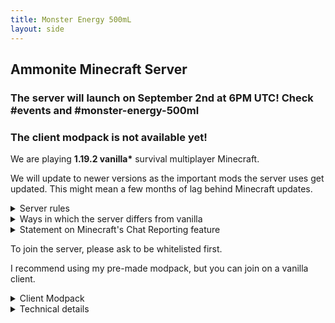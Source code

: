 ```yaml
---
title: Monster Energy 500mL
layout: side
---
```


## Ammonite Minecraft Server

<!-- <div style="text-align: center"><a class="fat" href="map">Server Map</a></div> -->

### The server will launch on September 2nd at 6PM UTC! Check #events and #monster-energy-500ml

### The client modpack is not available yet!

We are playing **1.19.2 vanilla\*** survival multiplayer Minecraft.

We will update to newer versions as the important mods the server uses get updated. This might mean a few months of lag behind Minecraft updates.

<details markdown="1"><summary>Server rules</summary>

1. No griefing in general
  * Don't destroy player-built landscapes and structures.
  * (Check the allowed exploits under Technical Details)
2. Don't litter -- Make the map look better and definitely don't make it worse. e.g.:
  * Permanent Dirt pillars/bridges
  * Floating trees
  * Creeper holes
3. Don't lag out the server. Examples:
  * Stray minecarts
  * Animal pens with too many animals
  * Abusing `/player`
  * Unannounced TNT-duping, chunk-loaders, etc
  * Exceptions can be made, ask in advance for one.

</details>

<details markdown="1"><summary>Ways in which the server differs from vanilla</summary>

* [Spawn chunks](https://minecraft.fandom.com/wiki/Spawn_chunk) are turned off, meaning a player must be around for things to happen.
* You may spawn players with carpet mod's `/player` command.
* No villages will generate. To obtain villagers you will have to cure zombie villagers or breed existing ones.
* Sleeping is disabled. So is [Insomnia](https://minecraft.fandom.com/wiki/Insomnia).
* If there are no players online, overworld daytime ticks are paused.
* Endermen cannot pick up blocks, to prevent them from griefing.
* Maps update in your inventory without you needing to hold them.
* Empty shulker boxes stack up to 64 when dropped on the ground.

Note also that the game is on Hard difficulty, with `keepInventory` off.

We have the syncmatica mod on the server, meaning if you can share your litematica schematics with other players.  
I highly recommend designing things in Creative mode before building them in Survival on the server. It makes your life much easier.

</details>

<details markdown="1"><summary>Statement on Minecraft's Chat Reporting feature</summary>

This server is running [No Chat Reports](https://modrinth.com/mod/no-chat-reports) to curb the new chat reporting feature.

This mod strips the cryptographic signatures attached to messages before relaying them to clients, so if you don't also have the mod installed on your client, you will see a "Not Secure" warning on messages sent to you. My modpack below includes the mod.

</details>

To join the server, please ask to be whitelisted first.

I recommend using my pre-made modpack, but you can join on a vanilla client.

<details markdown="1"><summary>Client Modpack</summary>

1. Install [MultiMC Launcher](https://multimc.org/)
2. Open MultiMC
3. Add Instance > Import from zip > Paste in this URL: `https://x.chitin.link/share/etc/mcme500/latest.zip`

</details>

<details markdown="1"><summary>Technical details</summary>

Map was generated in `1.19`. [Seed](https://chunkbase.com/apps/biome-finder#-6065210306164193625): `-6065210306164193625`

Difficulty is Hard. Backups are done every hour.

<details markdown="1"><summary>Gamerules</summary>

Gamerules (that are changed from defaults):

| `disableElytraMovementCheck` |  `true`
| `doInsomnia`                 |  `false`

</details>

<details markdown="1"><summary>Carpet mod options</summary>

We're using these Carpet options:

`stackableShulkerBoxes`
: Empty shulker boxes stack up to 64 when dropped.

`flippinCactus`
: You can flip and rotate blocks when holding a cactus.

`spawnChunksSize 0`
: Spawn chunks are disabled altogether for performance and to obviate the need for digging them out.

`xpNoCooldown`
: XP is absorved with no delay.

`commandPlayer`
: Enables the `/player` command which can be used to simulate a player. This is for if you want to AFK on a farm. Misuse will result in a ban.

... plus a number of fixes and optimizations

</details>

<details markdown="1"><summary>Datapacks</summary>

We have these datapacks installed on the server:

No Villages
: Completely removes villages from the game. Villagers can still be obtained by curing zombie villagers.

No Enderman Griefing
: Endermen cannot pick up blocks. This prevents them from griefing terraformed areas.

Fast Leaf Decay
: Leaves decay much faster after chopping the wood they were attached to.

AFK Display
: Players who are AFK will be greyed out on the player list.

</details>

<details markdown="1"><summary>Allowed exploits</summary>

Please check with me if you want to do an exploit. Here's a list of exploits that are allowed on the server:

TNT-duping 
: Don't do it anywhere near player structures, get at least 2000 blocks out from the spawn or ask me if you want to do it somewhere closer.

Bedrock-breaking
: Freely in the Nether as long as it isn't ugly, ask for permission in the Overworld and the End.

RNG manipulation
: Freely for enchantments, otherwise ask.

</details>

</details>
